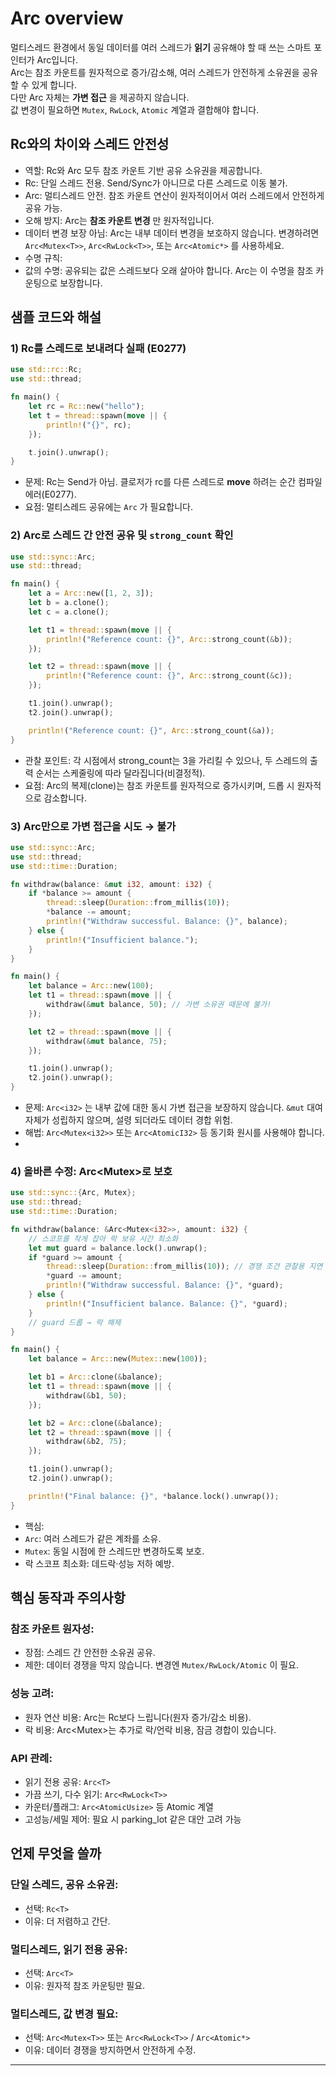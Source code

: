 # Arc overview
멀티스레드 환경에서 동일 데이터를 여러 스레드가 **읽기** 공유해야 할 때 쓰는 스마트 포인터가 Arc입니다.  
Arc는 참조 카운트를 원자적으로 증가/감소해, 여러 스레드가 안전하게 소유권을 공유할 수 있게 합니다.  
다만 Arc 자체는 **가변 접근** 을 제공하지 않습니다.  
값 변경이 필요하면 `Mutex`, `RwLock`, `Atomic` 계열과 결합해야 합니다.

## Rc와의 차이와 스레드 안전성
- 역할: Rc와 Arc 모두 참조 카운트 기반 공유 소유권을 제공합니다.
- Rc: 단일 스레드 전용. Send/Sync가 아니므로 다른 스레드로 이동 불가.
- Arc: 멀티스레드 안전. 참조 카운트 연산이 원자적이어서 여러 스레드에서 안전하게 공유 가능.
- 오해 방지: Arc는 **참조 카운트 변경** 만 원자적입니다.
- 데이터 변경 보장 아님: Arc는 내부 데이터 변경을 보호하지 않습니다. 변경하려면 `Arc<Mutex<T>>`, `Arc<RwLock<T>>`, 또는 `Arc<Atomic*>` 를 사용하세요.
- 수명 규칙:
- 값의 수명: 공유되는 값은 스레드보다 오래 살아야 합니다. Arc는 이 수명을 참조 카운팅으로 보장합니다.

## 샘플 코드와 해설
### 1) Rc를 스레드로 보내려다 실패 (E0277)
```rust
use std::rc::Rc;
use std::thread;

fn main() {
    let rc = Rc::new("hello");
    let t = thread::spawn(move || {
        println!("{}", rc);
    });

    t.join().unwrap();
}
```

- 문제: Rc<T>는 Send가 아님. 클로저가 rc를 다른 스레드로 **move** 하려는 순간 컴파일 에러(E0277).
- 요점: 멀티스레드 공유에는 `Arc` 가 필요합니다.

### 2) Arc로 스레드 간 안전 공유 및 `strong_count` 확인
```rust
use std::sync::Arc;
use std::thread;

fn main() {
    let a = Arc::new([1, 2, 3]);
    let b = a.clone();
    let c = a.clone();

    let t1 = thread::spawn(move || {
        println!("Reference count: {}", Arc::strong_count(&b));
    });

    let t2 = thread::spawn(move || {
        println!("Reference count: {}", Arc::strong_count(&c));
    });

    t1.join().unwrap();
    t2.join().unwrap();

    println!("Reference count: {}", Arc::strong_count(&a));
}
```

- 관찰 포인트: 각 시점에서 strong_count는 3을 가리킬 수 있으나, 두 스레드의 출력 순서는 스케줄링에 따라 달라집니다(비결정적).
- 요점: Arc의 복제(clone)는 참조 카운트를 원자적으로 증가시키며, 드롭 시 원자적으로 감소합니다.

### 3) Arc만으로 가변 접근을 시도 → 불가
```rust
use std::sync::Arc;
use std::thread;
use std::time::Duration;

fn withdraw(balance: &mut i32, amount: i32) {
    if *balance >= amount {
        thread::sleep(Duration::from_millis(10));
        *balance -= amount;
        println!("Withdraw successful. Balance: {}", balance);
    } else {
        println!("Insufficient balance.");
    }
}

fn main() {
    let balance = Arc::new(100);
    let t1 = thread::spawn(move || {
        withdraw(&mut balance, 50); // 가변 소유권 때문에 불가!
    });

    let t2 = thread::spawn(move || {
        withdraw(&mut balance, 75);
    });

    t1.join().unwrap();
    t2.join().unwrap();
}
```

- 문제: `Arc<i32>` 는 내부 값에 대한 동시 가변 접근을 보장하지 않습니다. `&mut` 대여 자체가 성립하지 않으며, 설령 되더라도 데이터 경합 위험.
- 해법: `Arc<Mutex<i32>>` 또는 `Arc<AtomicI32>` 등 동기화 원시를 사용해야 합니다.
- 
### 4) 올바른 수정: Arc<Mutex<T>>로 보호
```rust
use std::sync::{Arc, Mutex};
use std::thread;
use std::time::Duration;

fn withdraw(balance: &Arc<Mutex<i32>>, amount: i32) {
    // 스코프를 작게 잡아 락 보유 시간 최소화
    let mut guard = balance.lock().unwrap();
    if *guard >= amount {
        thread::sleep(Duration::from_millis(10)); // 경쟁 조건 관찰용 지연
        *guard -= amount;
        println!("Withdraw successful. Balance: {}", *guard);
    } else {
        println!("Insufficient balance. Balance: {}", *guard);
    }
    // guard 드롭 → 락 해제
}

fn main() {
    let balance = Arc::new(Mutex::new(100));

    let b1 = Arc::clone(&balance);
    let t1 = thread::spawn(move || {
        withdraw(&b1, 50);
    });

    let b2 = Arc::clone(&balance);
    let t2 = thread::spawn(move || {
        withdraw(&b2, 75);
    });

    t1.join().unwrap();
    t2.join().unwrap();

    println!("Final balance: {}", *balance.lock().unwrap());
}
```

- 핵심:
- `Arc`: 여러 스레드가 같은 계좌를 소유.
- `Mutex`: 동일 시점에 한 스레드만 변경하도록 보호.
- 락 스코프 최소화: 데드락·성능 저하 예방.

## 핵심 동작과 주의사항
### 참조 카운트 원자성:
- 장점: 스레드 간 안전한 소유권 공유.
- 제한: 데이터 경쟁을 막지 않습니다. 변경엔 `Mutex/RwLock/Atomic` 이 필요.
  
### 성능 고려:
- 원자 연산 비용: Arc는 Rc보다 느립니다(원자 증가/감소 비용).
- 락 비용: Arc<Mutex<T>>는 추가로 락/언락 비용, 잠금 경합이 있습니다.

### API 관례:
- 읽기 전용 공유: `Arc<T>`
- 가끔 쓰기, 다수 읽기: `Arc<RwLock<T>>`
- 카운터/플래그: `Arc<AtomicUsize>` 등 Atomic 계열
- 고성능/세밀 제어: 필요 시 parking_lot 같은 대안 고려 가능

## 언제 무엇을 쓸까
### 단일 스레드, 공유 소유권:
- 선택: `Rc<T>`
- 이유: 더 저렴하고 간단.

### 멀티스레드, 읽기 전용 공유:
- 선택: `Arc<T>`
- 이유: 원자적 참조 카운팅만 필요.

### 멀티스레드, 값 변경 필요:
- 선택: `Arc<Mutex<T>>` 또는 `Arc<RwLock<T>>` / `Arc<Atomic*>`
- 이유: 데이터 경쟁을 방지하면서 안전하게 수정.

---

